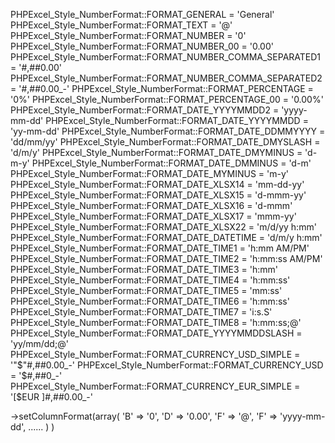 PHPExcel_Style_NumberFormat::FORMAT_GENERAL = 'General'
PHPExcel_Style_NumberFormat::FORMAT_TEXT = '@'
PHPExcel_Style_NumberFormat::FORMAT_NUMBER = '0'
PHPExcel_Style_NumberFormat::FORMAT_NUMBER_00 = '0.00'
PHPExcel_Style_NumberFormat::FORMAT_NUMBER_COMMA_SEPARATED1 = '#,##0.00'
PHPExcel_Style_NumberFormat::FORMAT_NUMBER_COMMA_SEPARATED2 = '#,##0.00_-'
PHPExcel_Style_NumberFormat::FORMAT_PERCENTAGE = '0%'
PHPExcel_Style_NumberFormat::FORMAT_PERCENTAGE_00 = '0.00%'
PHPExcel_Style_NumberFormat::FORMAT_DATE_YYYYMMDD2 = 'yyyy-mm-dd'
PHPExcel_Style_NumberFormat::FORMAT_DATE_YYYYMMDD = 'yy-mm-dd'
PHPExcel_Style_NumberFormat::FORMAT_DATE_DDMMYYYY = 'dd/mm/yy'
PHPExcel_Style_NumberFormat::FORMAT_DATE_DMYSLASH = 'd/m/y'
PHPExcel_Style_NumberFormat::FORMAT_DATE_DMYMINUS = 'd-m-y'
PHPExcel_Style_NumberFormat::FORMAT_DATE_DMMINUS = 'd-m'
PHPExcel_Style_NumberFormat::FORMAT_DATE_MYMINUS = 'm-y'
PHPExcel_Style_NumberFormat::FORMAT_DATE_XLSX14 = 'mm-dd-yy'
PHPExcel_Style_NumberFormat::FORMAT_DATE_XLSX15 = 'd-mmm-yy'
PHPExcel_Style_NumberFormat::FORMAT_DATE_XLSX16 = 'd-mmm'
PHPExcel_Style_NumberFormat::FORMAT_DATE_XLSX17 = 'mmm-yy'
PHPExcel_Style_NumberFormat::FORMAT_DATE_XLSX22 = 'm/d/yy h:mm'
PHPExcel_Style_NumberFormat::FORMAT_DATE_DATETIME = 'd/m/y h:mm'
PHPExcel_Style_NumberFormat::FORMAT_DATE_TIME1 = 'h:mm AM/PM'
PHPExcel_Style_NumberFormat::FORMAT_DATE_TIME2 = 'h:mm:ss AM/PM'
PHPExcel_Style_NumberFormat::FORMAT_DATE_TIME3 = 'h:mm'
PHPExcel_Style_NumberFormat::FORMAT_DATE_TIME4 = 'h:mm:ss'
PHPExcel_Style_NumberFormat::FORMAT_DATE_TIME5 = 'mm:ss'
PHPExcel_Style_NumberFormat::FORMAT_DATE_TIME6 = 'h:mm:ss'
PHPExcel_Style_NumberFormat::FORMAT_DATE_TIME7 = 'i:s.S'
PHPExcel_Style_NumberFormat::FORMAT_DATE_TIME8 = 'h:mm:ss;@'
PHPExcel_Style_NumberFormat::FORMAT_DATE_YYYYMMDDSLASH = 'yy/mm/dd;@'
PHPExcel_Style_NumberFormat::FORMAT_CURRENCY_USD_SIMPLE = '"$"#,##0.00_-'
PHPExcel_Style_NumberFormat::FORMAT_CURRENCY_USD = '$#,##0_-'
PHPExcel_Style_NumberFormat::FORMAT_CURRENCY_EUR_SIMPLE = '[$EUR ]#,##0.00_-'

->setColumnFormat(array(
          'B' => '0',
          'D' => '0.00',
          'F' => '@',
          'F' => 'yyyy-mm-dd',
          ......
      )
  )